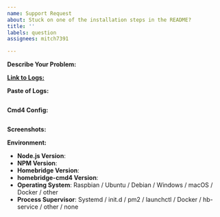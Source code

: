 ```yaml
---
name: Support Request
about: Stuck on one of the installation steps in the README?
title: ''
labels: question
assignees: mitch7391

---
```


<!-- Provide a general summary in the Title above -->

**Describe Your Problem:**
<!-- A clear and concise description of what problem you are experiencing or what installation step you are stuck on. -->

[**Link to Logs:**]()
<!-- If using a gist, hastebin or pastebin; paste the link between the two () above -->
<!-- If pasting log files directly, please instead do so between the ``` lines below -->
<!-- If using hastebin/pastebin or other text sharing website please make the lifespan long-->
<!-- Remove any sensitive information, passwords, etc. -->

**Paste of Logs:**
```

```

**Cmd4 Config:**
<!-- Paste relevant output between the two ``` lines below -->
<!-- Remove any sensitive information, passwords, etc. -->

```json


```

**Screenshots:**
<!-- If applicable, add screenshots to help explain your problem. -->

**Environment:**

* **Node.js Version**: <!-- node -v -->
* **NPM Version**: <!-- npm -v -->
* **Homebridge Version**: <!-- homebridge -V -->
* **homebridge-cmd4 Version**: <!-- Check on homebridge-config-ui-x -->
* **Operating System**: Raspbian / Ubuntu / Debian / Windows / macOS / Docker / other
* **Process Supervisor**: Systemd / init.d / pm2 / launchctl / Docker / hb-service / other / none

<!-- Click the "Preview" tab before you submit to ensure the formatting is correct. -->
